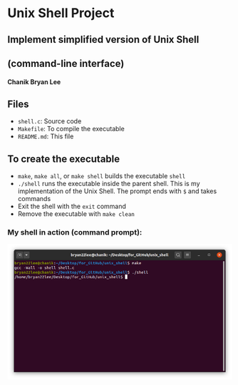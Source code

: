 # Unix Shell Project

## Implement simplified version of Unix Shell
## (command-line interface)

#### Chanik Bryan Lee

## Files
  - `shell.c`: Source code
  - `Makefile`: To compile the executable
  - `README.md`: This file

## To create the executable
  - `make`, `make all`, or `make shell` builds the executable `shell`
  - `./shell` runs the executable inside the parent shell. This is my implementation of the
    Unix Shell. The prompt ends with `$` and takes commands
  - Exit the shell with the `exit` command
  - Remove the executable with `make clean`

### My shell in action (command prompt):
<img src="images/shell_pic.png" alt="picture of shell prompt" width="800"/>